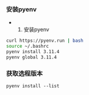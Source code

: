 ### 安装pyenv 

- 1. 安装pyenv
```bash
curl https://pyenv.run | bash
source ~/.bashrc
pyenv install 3.11.4
pyenv global 3.11.4
```
### 获取选程版本
```
pyenv install --list
```
